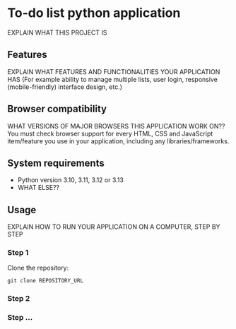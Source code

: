 # To-do list python application
 
EXPLAIN WHAT THIS PROJECT IS
 
## Features
 
EXPLAIN WHAT FEATURES AND FUNCTIONALITIES YOUR APPLICATION HAS
(For example ability to manage multiple lists, user login,
responsive (mobile-friendly) interface design, etc.)
 
## Browser compatibility
 
WHAT VERSIONS OF MAJOR BROWSERS THIS APPLICATION WORK ON?? You must check browser support for every HTML, CSS and JavaScript item/feature you use in your application, including any libraries/frameworks.
 
## System requirements
 
- Python version 3.10, 3.11, 3.12 or 3.13
- WHAT ELSE??
 
## Usage
 
EXPLAIN HOW TO RUN YOUR APPLICATION ON A COMPUTER, STEP BY STEP
 
### Step 1
 
Clone the repository:
```Shell
git clone REPOSITORY_URL
```
 
### Step 2
 
### Step ...
 
